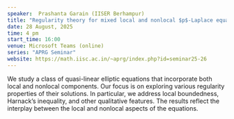 ```yaml
---
speaker:  Prashanta Garain (IISER Berhampur)
title: "Regularity theory for mixed local and nonlocal $p$-Laplace equations"
date: 28 August, 2025
time: 4 pm
start_time: 16:00
venue: Microsoft Teams (online)
series: "APRG Seminar"
website: https://math.iisc.ac.in/~aprg/index.php?id=seminar25-26
---
```


We study a class of quasi-linear elliptic equations that incorporate both local and nonlocal components. Our focus is on exploring various regularity properties of their
solutions. In particular, we address local boundedness, Harnack’s inequality, and other qualitative features. The results reflect the interplay between the local and
nonlocal aspects of the equations.
